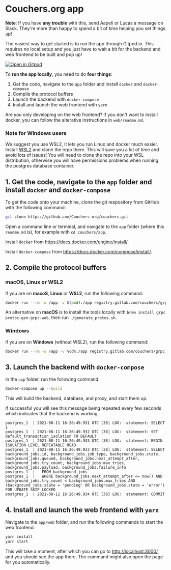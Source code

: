 # Couchers.org app

**Note**: If you have **any trouble** with this, send Aapeli or Lucas a message on Slack. They're more than happy to spend a bit of time helping you set things up!

The easiest way to get started is to run the app through Gitpod.io. This requires no local setup and you just have to wait a bit for the backend and web frontend to be built and pop up!

[![Open in Gitpod](https://gitpod.io/button/open-in-gitpod.svg)](https://gitpod.io/#https://github.com/Couchers-org/couchers)

To **run the app locally**, you need to do **four things**:

1. Get the code, navigate to the `app` folder and install `docker` and `docker-compose`
2. Compile the protocol buffers
3. Launch the backend with `docker-compose`
4. Install and launch the web frontend with `yarn`

Are you only developing on the web frontend? If you don't want to install docker, you can follow the alterative instructions in `web/readme.md`.

### Note for Windows users

We suggest you use WSL2, it lets you run Linux and docker much easier. Install [WSL2](https://docs.microsoft.com/en-us/windows/wsl/install-win10) and clone the repo there. This will save you a lot of time and avoid lots of issues! You will need to clone the repo into your WSL distribution, otherwise you will have permissions problems when running the postgres database container.

## 1. Get the code, navigate to the `app` folder and install `docker` and `docker-compose`

To get the code onto your machine, clone the git respository from GitHub with the following command:

```sh
git clone https://github.com/Couchers-org/couchers.git
```

Open a command line or terminal, and navigate to the `app` folder (where this `readme.md` is), for example with `cd couchers/app`.

Install `docker` from <https://docs.docker.com/engine/install/>.

Install `docker-compose` from <https://docs.docker.com/compose/install/>.


## 2. Compile the protocol buffers

### macOS, Linux or WSL2

If you are on **macoS**, **Linux** or **WSL2**, run the following command:

```sh
docker run --rm -w /app -v $(pwd):/app registry.gitlab.com/couchers/grpc ./generate_protos.sh
```

An alternative on **macOS** is to install the tools locally with `brew install grpc protoc-gen-grpc-web`, then run `./generate_protos.sh`.

### Windows

If you are on **Windows** (without WSL2), run the following command:

```sh
docker run --rm -w /app -v %cd%:/app registry.gitlab.com/couchers/grpc sh -c "cat generate_protos.sh | dos2unix | sh"
```

## 3. Launch the backend with `docker-compose`

In the `app` folder, run the following command:

```sh
docker-compose up --build
```

This will build the backend, database, and proxy, and start them up.

If successful you will see this message being repeated every few seconds which indicates that the backend is working.
```
postgres_1  | 2021-08-11 16:26:49.931 UTC [38] LOG:  statement: SELECT 1
postgres_1  | 2021-08-11 16:26:49.932 UTC [38] LOG:  statement: SET default_transaction_isolation TO DEFAULT
postgres_1  | 2021-08-11 16:26:49.933 UTC [38] LOG:  statement: BEGIN ISOLATION LEVEL REPEATABLE READ
postgres_1  | 2021-08-11 16:26:49.933 UTC [38] LOG:  statement: SELECT background_jobs.id, background_jobs.job_type, background_jobs.state, background_jobs.queued, background_jobs.next_attempt_after, background_jobs.try_count, background_jobs.max_tries, background_jobs.payload, background_jobs.failure_info
postgres_1  |   FROM background_jobs
postgres_1  |   WHERE background_jobs.next_attempt_after <= now() AND background_jobs.try_count < background_jobs.max_tries AND (background_jobs.state = 'pending' OR background_jobs.state = 'error') FOR UPDATE SKIP LOCKED
postgres_1  | 2021-08-11 16:26:49.934 UTC [38] LOG:  statement: COMMIT
```

## 4. Install and launch the web frontend with `yarn`

Navigate to the `app/web` folder, and run the following commands to start the web frontend:

```sh
yarn install
yarn start
```

This will take a moment, after which you can go to <http://localhost:3000/>, and you should see the app there. The command might also open the page for you automatically.

